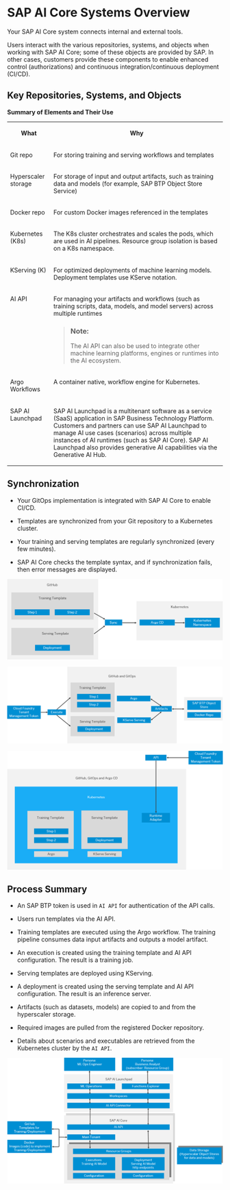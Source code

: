 <!-- loioc243d2aa9dee43a5b15ed9c96f55f152 -->

# SAP AI Core Systems Overview

Your SAP AI Core system connects internal and external tools.

Users interact with the various repositories, systems, and objects when working with SAP AI Core; some of these objects are provided by SAP. In other cases, customers provide these components to enable enhanced control \(authorizations\) and continuous integration/continuous deployment \(CI/CD\).



<a name="loioc243d2aa9dee43a5b15ed9c96f55f152__section_vk1_mhl_kqb"/>

## Key Repositories, Systems, and Objects

**Summary of Elements and Their Use**


<table>
<tr>
<th valign="top">

What

</th>
<th valign="top">

Why

</th>
</tr>
<tr>
<td valign="top">

Git repo

</td>
<td valign="top">

For storing training and serving workflows and templates

</td>
</tr>
<tr>
<td valign="top">

Hyperscaler storage

</td>
<td valign="top">

For storage of input and output artifacts, such as training data and models \(for example, SAP BTP Object Store Service\)

</td>
</tr>
<tr>
<td valign="top">

Docker repo

</td>
<td valign="top">

For custom Docker images referenced in the templates

</td>
</tr>
<tr>
<td valign="top">

Kubernetes \(K8s\)

</td>
<td valign="top">

The K8s cluster orchestrates and scales the pods, which are used in AI pipelines. Resource group isolation is based on a K8s namespace.

</td>
</tr>
<tr>
<td valign="top">

KServing \(K\)

</td>
<td valign="top">

For optimized deployments of machine learning models. Deployment templates use KServe notation.

</td>
</tr>
<tr>
<td valign="top">

AI API

</td>
<td valign="top">

For managing your artifacts and workflows \(such as training scripts, data, models, and model servers\) across multiple runtimes

> ### Note:  
> The AI API can also be used to integrate other machine learning platforms, engines or runtimes into the AI ecosystem.



</td>
</tr>
<tr>
<td valign="top">

Argo Workflows

</td>
<td valign="top">

A container native, workflow engine for Kubernetes.

</td>
</tr>
<tr>
<td valign="top">

SAP AI Launchpad

</td>
<td valign="top">

SAP AI Launchpad is a multitenant software as a service \(SaaS\) application in SAP Business Technology Platform. Customers and partners can use SAP AI Launchpad to manage AI use cases \(scenarios\) across multiple instances of AI runtimes \(such as SAP AI Core\). SAP AI Launchpad also provides generative AI capabilities via the Generative AI Hub.

</td>
</tr>
</table>



<a name="loioc243d2aa9dee43a5b15ed9c96f55f152__section_g5q_dhl_kqb"/>

## Synchronization

-   Your GitOps implementation is integrated with SAP AI Core to enable CI/CD.

-   Templates are synchronized from your Git repository to a Kubernetes cluster.

-   Your training and serving templates are regularly synchronized \(every few minutes\).

-   SAP AI Core checks the template syntax, and if synchronization fails, then error messages are displayed.


![](images/Image_AIF_Ecosystem_sync_1ec02f9.png)

![](images/ai_core_process_summary_55e1a19.png)

![](images/aI_core_flow_2529212.png)



<a name="loioc243d2aa9dee43a5b15ed9c96f55f152__section_igm_qgl_kqb"/>

## Process Summary

-   An SAP BTP token is used in `AI API` for authentication of the API calls.

-   Users run templates via the AI API.

-   Training templates are executed using the Argo workflow. The training pipeline consumes data input artifacts and outputs a model artifact.

-   An execution is created using the training template and AI API configuration. The result is a training job.

-   Serving templates are deployed using KServing.

-   A deployment is created using the serving template and AI API configuration. The result is an inference server.
-   Artifacts \(such as datasets, models\) are copied to and from the hyperscaler storage.

-   Required images are pulled from the registered Docker repository.

-   Details about scenarios and executables are retrieved from the Kubernetes cluster by the `AI API`.


![](images/ai_core_git_ops_599438b.png)

